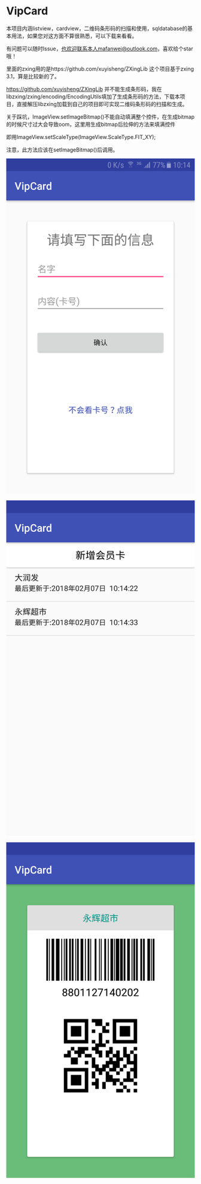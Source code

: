 # VipCard

本项目内涵listview，cardview，二维码条形码的扫描和使用，sqldatabase的基本用法，如果您对这方面不算很熟悉，可以下载来看看。

有问题可以随时Issue，也欢迎联系本人mafanwei@outlook.com，喜欢给个star哦！

里面的zxing用的是https://github.com/xuyisheng/ZXingLib 这个项目基于zxing 3.1，算是比较新的了。

https://github.com/xuyisheng/ZXingLib 并不能生成条形码，我在libzxing/zxing/encoding/EncodingUtils填加了生成条形码的方法，下载本项目，直接解压libzxing加载到自己的项目即可实现二维码条形码的扫描和生成。

关于踩坑，ImageView.setImageBitmap()不能自动填满整个控件，在生成bitmap的时候尺寸过大会导致oom，这里用生成bitmap后拉伸的方法来填满控件

即用ImageView.setScaleType(ImageView.ScaleType.FIT_XY);

注意，此方法应该在setImageBitmap()后调用。





![image](https://github.com/mafanwei/VipCard/raw/master/Screenshot_20180207-101446.png)


![image](https://github.com/mafanwei/VipCard/raw/master/Screenshot_20180207-101451.png)

![image](https://github.com/mafanwei/VipCard/raw/master/Screenshot_20180207-101534.png)

